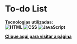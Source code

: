 # To-do List

<strong>Tecnologias utilizadas:<strong><br>
<img src="https://img.shields.io/badge/html5-%23E34F26.svg?style=for-the-badge&logo=html5&logoColor=white" alt="HTML">
<img src="https://img.shields.io/badge/css3-%231572B6.svg?style=for-the-badge&logo=css3&logoColor=white" alt="CSS">
<img src="https://img.shields.io/badge/javascript-%23323330.svg?style=for-the-badge&logo=javascript&logoColor=%23F7DF1E" alt="JavaScript">
  
[Clique aqui para visitar a página](https://giovanadgcorrea.github.io/to-do_list/)
